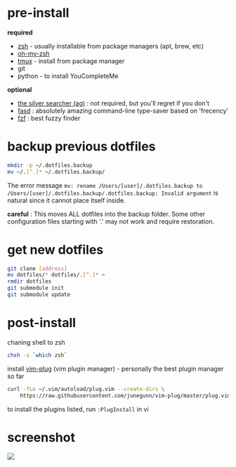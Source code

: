 # pre-install

**required**
- [zsh](http://www.zsh.org/) - usually installable from package managers (apt, brew, etc)
- [oh-my-zsh](http://ohmyz.sh/)
- [tmux](https://github.com/tmux/tmux/wiki) - install from package manager
- git
- python - to install YouCompleteMe

**optional**
- [the silver searcher (ag)](https://github.com/ggreer/the_silver_searcher) : not required, but you'll regret if you don't
- [fasd](https://github.com/clvv/fasd) : absolutely amazing command-line type-saver based on 'frecency'
- [fzf](https://github.com/junegunn/fzf) : best fuzzy finder

# backup previous dotfiles
```bash
mkdir -p ~/.dotfiles.backup
mv ~/.[^.]* ~/.dotfiles.backup/
```
The error message `mv: rename /Users/[user]/.dotfiles.backup to /Users/[user]/.dotfiles.backup/.dotfiles.backup: Invalid argument` is natural since it cannot place itself inside.

**careful** : This moves ALL dotfiles into the backup folder. Some other configuration files starting with '.' may not work and require restoration.

# get new dotfiles
```bash
git clone [address]
mv dotfiles/* dotfiles/.[^.]* ~
rmdir dotfiles
git submodule init
git submodule update
```
# post-install

chaning shell to zsh
```bash
chsh -s `which zsh`
```

install [vim-plug](https://github.com/junegunn/vim-plug) (vim plugin manager) - personally the best plugin manager so far
```bash
curl -fLo ~/.vim/autoload/plug.vim --create-dirs \
    https://raw.githubusercontent.com/junegunn/vim-plug/master/plug.vim
```

to install the plugins listed, run `:PlugInstall` in vi

# screenshot

![](https://d2mxuefqeaa7sj.cloudfront.net/s_0EBF1CB4F0F5C1BE3C551B035CA58F5F5CBDE79E3E01743A9DDCC758BC6245A4_1527854433701_image.png)
